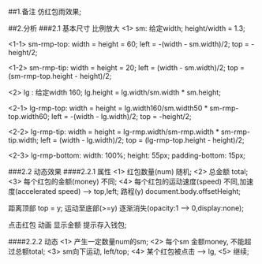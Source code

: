 ##1.备注
仿红包雨效果;

##2.分析
###2.1 基本尺寸
比例放大
<1> sm:
  给定width;
  height/width = 1.3;

<1-1> sm-rmp-top:
  width = height = 60;
  left = -(width - sm.width)/2;
  top = -height/2;

<1-2> sm-rmp-tip:
  width = height = 20;
  left = (width - sm.width)/2;
  top = (sm-rmp-top.height - height)/2;

<2> lg :
  给定width 160;
  lg.height = lg.width/sm.width * sm.height;

<2-1> lg-rmp-top:
  width = height = lg.width160/sm.width50 * sm-rmp-top.width60;
  left = -(width - lg.width)/2;
  top = -height/2;

<2-2> lg-rmp-tip:
  width = height = lg-rmp.width/sm-rmp.width * sm-rmp-tip.width;
  left = (width - lg.width)/2;
  top = (lg-rmp-top.height - height)/2;

<2-3> lg-rmp-bottom:
  width: 100%;
  height: 55px;
  padding-bottom: 15px;

###2.2 动态效果
####2.2.1 属性
<1> 红包数量(num) 随机;
<2> 总金额 total; 
<3> 每个红包的金额(money) 不同;
<4> 每个红包的运动速度(speed) 不同,加速度(accelerated speed) --> top,left;
路程(y) document.body.offsetHeight;

距离顶部 top = y;
运动至底部(>=y) 逐渐消失(opacity:1 --> 0,display:none);

点击红包 动画 显示金额 提示存入钱包;

####2.2.2 动态
<1> 产生一定数量num的sm;
<2> 每个sm 金额money, 不能超过总额total;
<3> sm向下运动, left/top;
<4> 某个红包被点击 --> lg, 
<5> 继续; 